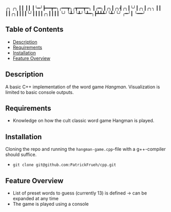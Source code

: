 
╭╮ ╭╮
┃┃ ┃┃
┃╰━╯┣━━┳━╮╭━━┳╮╭┳━━┳━╮
┃╭━╮┃╭╮┃╭╮┫╭╮┃╰╯┃╭╮┃╭╮╮
┃┃ ┃┃╭╮┃┃┃┃╰╯┃┃┃┃╭╮┃┃┃┃
╰╯ ╰┻╯╰┻╯╰┻━╮┣┻┻┻╯╰┻╯╰╯
          ╭━╯┃
          ╰━━╯
          
## Table of Contents

- [Description](#description)
- [Requirements](#requirements)
- [Installation](#installation)
- [Feature Overview](#featureoverview)

## Description
A basic C++ implementation of the word game *Hangman*. Visualization is limited to basic console outputs.

## Requirements
* Knowledge on how the cult classic word game Hangman is played.

## Installation
Cloning the repo and running the `hangman-game.cpp`-file with a g++-compiler should suffice.
* `git clone git@github.com:PatrickFrueh/cpp.git`

## Feature Overview
- List of preset words to guess (currently 13) is defined -> can be expanded at any time
- The game is played using a console
